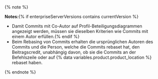 {% note %}

**Notes:**{% if enterpriseServerVersions contains currentVersion %}
- Damit Commits mit Co-Autor auf Profil-Beteiligungsdiagrammen angezeigt werden, müssen sie dieselben Kriterien wie Commits mit einem Autor erfüllen.{% endif %}
- Beim Rebasing von Commits erhalten die ursprünglichen Autoren des Commits und die Person, welche die Commits rebaset hat, den Beitragscredit, unabhängig davon, ob sie die Commits an der Befehlszeile oder auf {% data variables.product.product_location %} rebaset haben.

{% endnote %}
